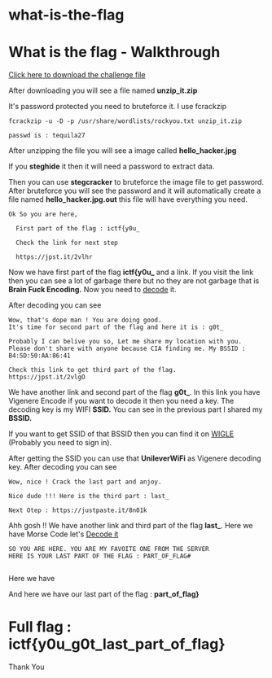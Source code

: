 # what-is-the-flag
# What is the flag - Walkthrough


[Click here to download the challenge file](https://mega.nz/file/XkpxDSBZ#eeO-8PcAKyT4kSrCubYtIqkpiPzGsteK8DODyd8nC6Y)

After downloading you will see a file named **unzip_it.zip**

It's password protected you need to bruteforce it. I use fcrackzip

```
fcrackzip -u -D -p /usr/share/wordlists/rockyou.txt unzip_it.zip

passwd is : tequila27

```

After unzipping the file you will see a image called **hello_hacker.jpg**

If you **steghide** it then it will need a password to extract data.

Then you can use **stegcracker** to bruteforce the image file to get password. After bruteforce you will see the password and it will automatically create a file named **hello_hacker.jpg.out** this file will have everything you need.

```
Ok So you are here,

  First part of the flag : ictf{y0u_

  Check the link for next step

  https://jpst.it/2vlhr

```

Now we have first part of the flag **ictf{y0u_** and a link. If you visit the link then you can see a lot of garbage there but no they are not garbage that is **Brain Fuck Encoding.** Now you need to [decode](https://www.splitbrain.org/_static/ook/) it.

After decoding you can see

```
Wow, that's dope man ! You are doing good.
It's time for second part of the flag and here it is : g0t_

Probably I can belive you so, Let me share my location with you. Please don't share with anyone because CIA finding me. My BSSID : B4:5D:50:AA:86:41

Check this link to get third part of the flag.
https://jpst.it/2vlgO

```

We have another link and second part of the flag **g0t_**. In this link you have Vigenere Encode if you want to decode it then you need a key. The decoding key is my WIFI **SSID.** You can see in the previous part I shared my **BSSID.**

If you want to get SSID of that BSSID then you can find it on [WIGLE](https://wigle.net/) (Probably you need to sign in).

After getting the SSID you can use that **UnileverWiFi** as  Vigenere decoding key. After decoding you can see

```
Wow, nice ! Crack the last part and anjoy.

Nice dude !!! Here is the third part : last_

Next Otep : https://justpaste.it/8n01k

```


Ahh gosh !! We have another link and third part of the flag **last_**. Here we have Morse Code let's [Decode it](https://morsedecoder.com/)

```
SO YOU ARE HERE. YOU ARE MY FAVOITE ONE FROM THE SERVER
HERE IS YOUR LAST PART OF THE FLAG : PART_OF_FLAG#


```

Here we have

And here we have our last part of the flag : **part_of_flag}**

# Full flag : ictf{y0u_g0t_last_part_of_flag}

Thank You
